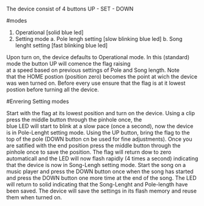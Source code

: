
The device consist of 4 buttons UP - SET - DOWN

#modes
1. Operational [solid blue led]
2. Setting mode
 a. Pole lengh setting [slow blinking blue led]
 b. Song lenght setting [fast blinking blue led]

Upon turn on, the device defaults to Operational mode. 
In this (standard) mode the button UP will comence the flag raising  
at a speed based on previous settings of Pole and Song length. Note  
that the HOME postion (position zero) becomes the point at wich the 
device was wen turned on. Before every use ensure that the flag 
is at it lowest postion before turning all the device.

#Enrering Setting modes

Start with the flag at its lowest position and turn on the device.
Using a clip press the middle button through the pinhole once, the  
blue LED will start to blink at a slow pace (once a second), now 
the device is in Pole-Lenght setting mode. 
Using the UP button, bring the flag to the top of the pole (DOWN 
button cn be used for fine adjustments). 
Once you are satified with the end position press the middle button 
through the pinhole once to save the position. 
The flag will return dow to zero automaticall and the LED will now 
flash rapidly (4 times a second) indicating that the device is now 
in Song-Lengh setting mode. 
Start the song on a music player and press the DOWN button once when 
the song has started and press the DOWN button one more time at the 
end of the song.
The LED will return to solid indicating that the Song-Lenght and 
Pole-length have been saved.
The device will save the settings in its flash memory and reuse them
when turned on.



